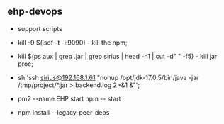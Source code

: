 ## ehp-devops 
* support scripts 

* kill -9 $(lsof -t -i:9090) - kill the npm;
* kill $(ps aux | grep .jar | grep sirius | head -n1 | cut -d" " -f5) - kill jar proc;

* sh 'ssh sirius@192.168.1.61 "nohup /opt/jdk-17.0.5/bin/java -jar /tmp/project/*.jar > backend.log 2>&1 &"';

* pm2 --name EHP start npm -- start
* npm install --legacy-peer-deps

